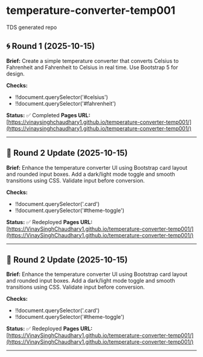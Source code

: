 # temperature-converter-temp001
TDS generated repo

## 🌀 Round 1 (2025-10-15)
**Brief:** Create a simple temperature converter that converts Celsius to Fahrenheit and Fahrenheit to Celsius in real time. Use Bootstrap 5 for design.

**Checks:**
- !!document.querySelector('#celsius')
- !!document.querySelector('#fahrenheit')

**Status:** ✅ Completed
**Pages URL:** [https://vinaysinghchaudhary1.github.io/temperature-converter-temp001/](https://vinaysinghchaudhary1.github.io/temperature-converter-temp001/)

---

## 🔁 Round 2 Update (2025-10-15)
**Brief:** Enhance the temperature converter UI using Bootstrap card layout and rounded input boxes. Add a dark/light mode toggle and smooth transitions using CSS. Validate input before conversion.

**Checks:**
- !!document.querySelector('.card')
- !!document.querySelector('#theme-toggle')

**Status:** ✅ Redeployed
**Pages URL:** [https://VinaySinghChaudhary1.github.io/temperature-converter-temp001/](https://VinaySinghChaudhary1.github.io/temperature-converter-temp001/)

---

## 🔁 Round 2 Update (2025-10-15)
**Brief:** Enhance the temperature converter UI using Bootstrap card layout and rounded input boxes. Add a dark/light mode toggle and smooth transitions using CSS. Validate input before conversion.

**Checks:**
- !!document.querySelector('.card')
- !!document.querySelector('#theme-toggle')

**Status:** ✅ Redeployed
**Pages URL:** [https://VinaySinghChaudhary1.github.io/temperature-converter-temp001/](https://VinaySinghChaudhary1.github.io/temperature-converter-temp001/)

---
